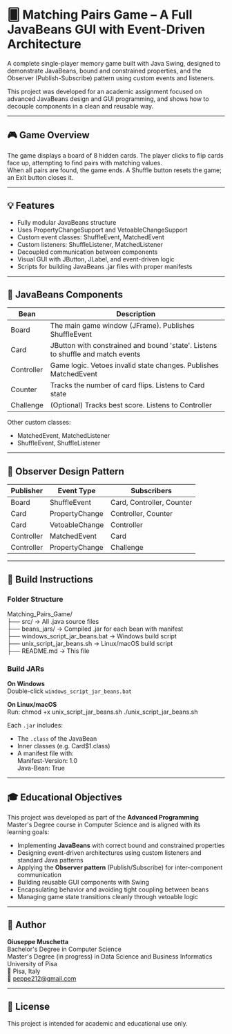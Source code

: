 # 🂠 Matching Pairs Game – A Full JavaBeans GUI with Event-Driven Architecture

A complete single-player memory game built with Java Swing, designed to demonstrate JavaBeans, bound and constrained properties, and the Observer (Publish-Subscribe) pattern using custom events and listeners.

This project was developed for an academic assignment focused on advanced JavaBeans design and GUI programming, and shows how to decouple components in a clean and reusable way.

---

## 🎮 Game Overview

The game displays a board of 8 hidden cards. The player clicks to flip cards face up, attempting to find pairs with matching values.  
When all pairs are found, the game ends. A Shuffle button resets the game; an Exit button closes it.

---

## 💡 Features

- Fully modular JavaBeans structure
- Uses PropertyChangeSupport and VetoableChangeSupport
- Custom event classes: ShuffleEvent, MatchedEvent
- Custom listeners: ShuffleListener, MatchedListener
- Decoupled communication between components
- Visual GUI with JButton, JLabel, and event-driven logic
- Scripts for building JavaBeans .jar files with proper manifests

---

## 🧠 JavaBeans Components

| Bean         | Description |
|--------------|-------------|
| Board        | The main game window (JFrame). Publishes ShuffleEvent |
| Card         | JButton with constrained and bound 'state'. Listens to shuffle and match events |
| Controller   | Game logic. Vetoes invalid state changes. Publishes MatchedEvent |
| Counter      | Tracks the number of card flips. Listens to Card state |
| Challenge    | (Optional) Tracks best score. Listens to Controller |

Other custom classes:
- MatchedEvent, MatchedListener
- ShuffleEvent, ShuffleListener

---

## 🔄 Observer Design Pattern

| Publisher    | Event Type        | Subscribers                      |
|--------------|-------------------|----------------------------------|
| Board        | ShuffleEvent      | Card, Controller, Counter        |
| Card         | PropertyChange    | Controller, Counter              |
| Card         | VetoableChange    | Controller                       |
| Controller   | MatchedEvent      | Card                             |
| Controller   | PropertyChange    | Challenge                        |

---

## 🧪 Build Instructions

### Folder Structure

Matching_Pairs_Game/  
├── src/                         → All .java source files  
├── beans_jars/                  → Compiled .jar for each bean with manifest  
├── windows_script_jar_beans.bat → Windows build script  
├── unix_script_jar_beans.sh     → Linux/macOS build script  
├── README.md                    → This file  

### Build JARs

**On Windows**  
Double-click `windows_script_jar_beans.bat`

**On Linux/macOS**  
Run: chmod +x unix_script_jar_beans.sh
./unix_script_jar_beans.sh

Each `.jar` includes:  
- The `.class` of the JavaBean  
- Inner classes (e.g. Card$1.class)  
- A manifest file with:  
  Manifest-Version: 1.0  
  Java-Bean: True

---

## 🎓 Educational Objectives

This project was developed as part of the **Advanced Programming** Master's Degree course in Computer Science and is aligned with its learning goals:

- Implementing **JavaBeans** with correct bound and constrained properties  
- Designing event-driven architectures using custom listeners and standard Java patterns  
- Applying the **Observer pattern** (Publish/Subscribe) for inter-component communication  
- Building reusable GUI components with Swing  
- Encapsulating behavior and avoiding tight coupling between beans  
- Managing game state transitions cleanly through vetoable logic

---

## 👤 Author

**Giuseppe Muschetta**  
Bachelor's Degree in Computer Science  
Master's Degree (in progress) in Data Science and Business Informatics  
University of Pisa  
📍 Pisa, Italy  
📧 peppe212@gmail.com  

---

## 📜 License

This project is intended for academic and educational use only.

